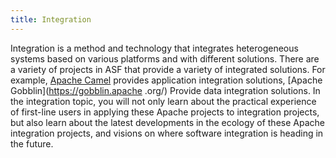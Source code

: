 ```yaml
---
title: Integration
---
```

Integration is a method and technology that integrates heterogeneous systems based on various platforms and with different solutions. There are a variety of projects in ASF that provide a variety of integrated solutions. For example, [Apache Camel](https://camel.apache.org/) provides application integration solutions, [Apache Gobblin](https://gobblin.apache .org/) Provide data integration solutions. In the integration topic, you will not only learn about the practical experience of first-line users in applying these Apache projects to integration projects, but also learn about the latest developments in the ecology of these Apache integration projects, and visions on where software integration is heading in the future.
